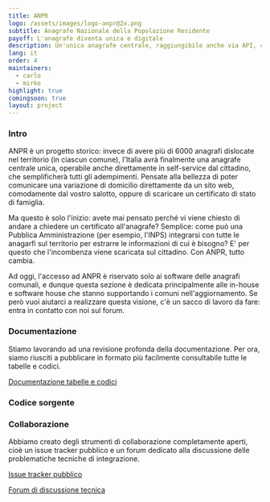 ```yaml
---
title: ANPR
logo: /assets/images/logo-anpr@2x.png
subtitle: Anagrafe Nazionale della Popolazione Residente
payoff: L'anagrafe diventa unica e digitale
description: Un'unica anagrafe centrale, raggiungibile anche via API, che mantiene le informazioni aggiornate su residenza, stato di famiglia, e molto altro.
lang: it
order: 4
maintainers:
  - carlo
  - mirko
highlight: true
comingsoon: true
layout: project
---
```


### Intro
ANPR è un progetto storico: invece di avere più di 6000 anagrafi dislocate nel territorio (in ciascun comune), l'Italia avrà finalmente una anagrafe centrale unica, operabile anche direttamente in self-service dal cittadino, che semplificherà tutti gli adempimenti. Pensate alla bellezza di poter comunicare una variazione di domicilio direttamente da un sito web, comodamente dal vostro salotto, oppure di scaricare un certificato di stato di famiglia.

Ma questo è solo l'inizio: avete mai pensato perché vi viene chiesto di andare a chiedere un certificato all'anagrafe? Semplice: come può una
Pubblica Amministrazione (per esempio, l'INPS) integrarsi con tutte le anagarfi sul territorio per estrarre le informazioni di cui è bisogno?
E' per questo che l'incombenza viene scaricata sul cittadino. Con ANPR, tutto cambia.

Ad oggi, l'accesso ad ANPR è riservato solo ai software delle anagrafi comunali, e dunque questa sezione è dedicata principalmente 
alle in-house e software house che stanno supportando i comuni nell'aggiornamento. Se però vuoi aiutarci a realizzare questa visione, 
c'è un sacco di lavoro da fare: entra in contatto con noi sul forum.


### Documentazione
Stiamo lavorando ad una revisione profonda della documentazione. Per ora, siamo riusciti a pubblicare in formato più facilmente consultabile
tutte le tabelle e codici.

[Documentazione tabelle e codici](http://anpr.readthedocs.io/en/latest/)

### Codice sorgente


### Collaborazione
Abbiamo creato degli strumenti di collaborazione completamente aperti, cioè un issue tracker pubblico e un forum dedicato alla discussione
delle problematiche tecniche di integrazione.

[Issue tracker pubblico](https://github.com/italia/anpr/issues)

[Forum di discussione tecnica](https://forum.developers.italia.it/c/anpr)

